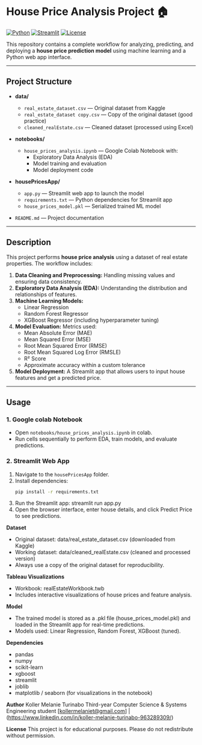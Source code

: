 # House Price Analysis Project 🏠

[![Python](https://img.shields.io/badge/Python-3.10-blue)](https://www.python.org/)
[![Streamlit](https://img.shields.io/badge/Streamlit-App-orange)](https://streamlit.io/)
[![License](https://img.shields.io/badge/License-Educational-green)](LICENSE)

This repository contains a complete workflow for analyzing, predicting, and deploying a **house price prediction model** using machine learning and a Python web app interface.

---

## Project Structure

- **data/**
  - `real_estate_dataset.csv` — Original dataset from Kaggle  
  - `real_estate_dataset copy.csv` — Copy of the original dataset (good practice)  
  - `cleaned_realEstate.csv` — Cleaned dataset (processed using Excel)  

- **notebooks/**
  - `house_prices_analysis.ipynb` — Google Colab Notebook with:  
    - Exploratory Data Analysis (EDA)  
    - Model training and evaluation  
    - Model deployment code  

- **housePricesApp/**
  - `app.py` — Streamlit web app to launch the model  
  - `requirements.txt` — Python dependencies for Streamlit app  
  - `house_prices_model.pkl` — Serialized trained ML model  

- `README.md` — Project documentation  


---

## Description

This project performs **house price analysis** using a dataset of real estate properties. The workflow includes:

1. **Data Cleaning and Preprocessing:** Handling missing values and ensuring data consistency.
2. **Exploratory Data Analysis (EDA):** Understanding the distribution and relationships of features.
3. **Machine Learning Models:**
   - Linear Regression
   - Random Forest Regressor
   - XGBoost Regressor (including hyperparameter tuning)
4. **Model Evaluation:** Metrics used:
   - Mean Absolute Error (MAE)
   - Mean Squared Error (MSE)
   - Root Mean Squared Error (RMSE)
   - Root Mean Squared Log Error (RMSLE)
   - R² Score
   - Approximate accuracy within a custom tolerance
5. **Model Deployment:** A Streamlit app that allows users to input house features and get a predicted price.

---

## Usage

### 1. Google colab Notebook
- Open `notebooks/house_prices_analysis.ipynb` in colab.
- Run cells sequentially to perform EDA, train models, and evaluate predictions.

### 2. Streamlit Web App
1. Navigate to the `housePricesApp` folder.
2. Install dependencies:
    ```bash
    pip install -r requirements.txt
3. Run the Streamlit app:
    streamlit run app.py
4. Open the browser interface, enter house details, and click Predict Price to see predictions.

**Dataset**
- Original dataset: data/real_estate_dataset.csv (downloaded from Kaggle)
- Working dataset: data/cleaned_realEstate.csv (cleaned and processed version)
- Always use a copy of the original dataset for reproducibility.

**Tableau Visualizations**
- Workbook: realEstateWorkbook.twb
- Includes interactive visualizations of house prices and feature analysis.

**Model**
- The trained model is stored as a .pkl file (house_prices_model.pkl) and loaded in the Streamlit app for real-time predictions.
- Models used: Linear Regression, Random Forest, XGBoost (tuned).

**Dependencies**
- pandas
- numpy
- scikit-learn
- xgboost
- streamlit
- joblib
- matplotlib / seaborn (for visualizations in the notebook)

**Author**
Koller Melanie Turinabo
Third-year Computer Science & Systems Engineering student
[kollermelaniet@gmail.com] | (https://www.linkedin.com/in/koller-melanie-turinabo-963289309/)

**License**
This project is for educational purposes. Please do not redistribute without permission.

